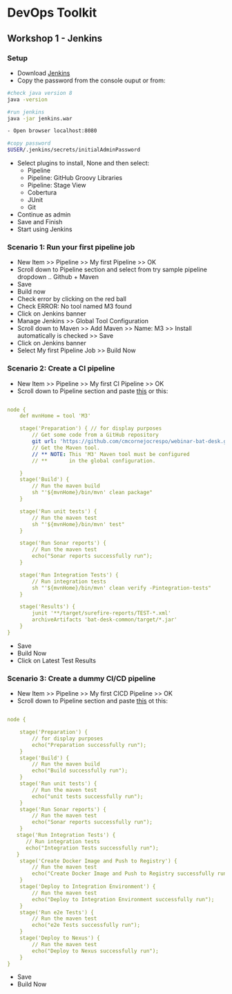 # DevOps Toolkit

## Workshop 1 - Jenkins

### Setup

- Download [Jenkins](http://mirrors.jenkins.io/war-stable/latest/jenkins.war)
- Copy the password from the console ouput or from:

```sh
#check java version 8
java -version

#run jenkins
java -jar jenkins.war

- Open browser localhost:8080

#copy password
$USER/.jenkins/secrets/initialAdminPassword
```

- Select plugins to install, None and then select:
  - Pipeline
  - Pipeline: GitHub Groovy Libraries
  - Pipeline: Stage View
  - Cobertura
  - JUnit
  - Git
- Continue as admin
- Save and Finish
- Start using Jenkins

### Scenario 1: Run your first pipeline job

- New Item >> Pipeline >> My first Pipeline >> OK
- Scroll down to Pipeline section and select from try sample pipeline dropdown .. Github + Maven
- Save
- Build now
- Check error by clicking on the red ball
- Check ERROR: No tool named M3 found
- Click on Jenkins banner
- Manage Jenkins >> Global Tool Configuration
- Scroll down to Maven >> Add Maven >> Name: M3 >> Install automatically is checked >> Save
- Click on Jenkins banner
- Select My first Pipeline Job >> Build Now

### Scenario 2: Create a CI pipeline

- New Item >> Pipeline >> My first CI Pipeline >> OK
- Scroll down to Pipeline section and paste [this](https://raw.githubusercontent.com/cmcornejocrespo/devops-training-material/develop/jenkins/Jenkinsfile) or this:

```yml

node {
    def mvnHome = tool 'M3'

    stage('Preparation') { // for display purposes
        // Get some code from a GitHub repository
        git url: 'https://github.com/cmcornejocrespo/webinar-bat-desk.git', branch: 'feature/jbcnconf-2017'
        // Get the Maven tool.
        // ** NOTE: This 'M3' Maven tool must be configured
        // **       in the global configuration.

    }
    stage('Build') {
        // Run the maven build
        sh "'${mvnHome}/bin/mvn' clean package"
    }

    stage('Run unit tests') {
        // Run the maven test
        sh "'${mvnHome}/bin/mvn' test"
    }

    stage('Run Sonar reports') {
        // Run the maven test
        echo("Sonar reports successfully run");
    }

    stage('Run Integration Tests') {
        // Run integration tests
        sh "'${mvnHome}/bin/mvn' clean verify -Pintegration-tests"
    }

    stage('Results') {
        junit '**/target/surefire-reports/TEST-*.xml'
        archiveArtifacts 'bat-desk-common/target/*.jar'
    }
}
```

- Save
- Build Now
- Click on Latest Test Results

### Scenario 3: Create a dummy CI/CD pipeline

- New Item >> Pipeline >> My first CICD Pipeline >> OK
- Scroll down to Pipeline section and paste [this](https://raw.githubusercontent.com/cmcornejocrespo/devops-training-material/develop/jenkins/Jenkinsfile.complete.pipeline) ot this:

```yml

node {

    stage('Preparation') {
        // for display purposes
        echo("Preparation successfully run");
    }
    stage('Build') {
        // Run the maven build
        echo("Build successfully run");
    }
    stage('Run unit tests') {
        // Run the maven test
        echo("unit tests successfully run");
    }
    stage('Run Sonar reports') {
        // Run the maven test
        echo("Sonar reports successfully run");
    }
   stage('Run Integration Tests') {
      // Run integration tests
      echo("Integration Tests successfully run");
   }
    stage('Create Docker Image and Push to Registry') {
        // Run the maven test
        echo("Create Docker Image and Push to Registry successfully run");
    }
    stage('Deploy to Integration Environment') {
        // Run the maven test
        echo("Deploy to Integration Environment successfully run");
    }
    stage('Run e2e Tests') {
        // Run the maven test
        echo("e2e Tests successfully run");
    }
    stage('Deploy to Nexus') {
        // Run the maven test
        echo("Deploy to Nexus successfully run");
    }
}
```

- Save
- Build Now